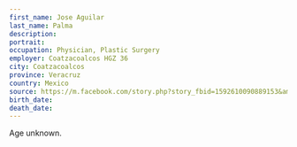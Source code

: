 ```yaml
---
first_name: Jose Aguilar
last_name: Palma
description: 
portrait: 
occupation: Physician, Plastic Surgery
employer: Coatzacoalcos HGZ 36
city: Coatzacoalcos
province: Veracruz
country: Mexico
source: https://m.facebook.com/story.php?story_fbid=1592610090889153&amp;id=325875184229323
birth_date: 
death_date: 
---
```


Age unknown.